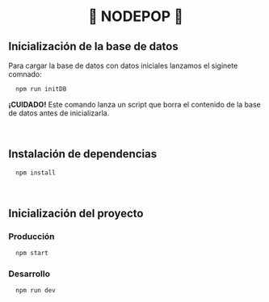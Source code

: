 <h1 align="center">🤑 NODEPOP 🤑</h1>

## Inicialización de la base de datos
Para cargar la base de datos con datos iniciales lanzamos el siginete comnado:

```sh
  npm run initDB
```

**¡CUIDADO!** Este comando lanza un script que borra el contenido de la base de datos antes de inicializarla.

<br />

## Instalación de dependencias

```sh
  npm install
```

<br />

## Inicialización del proyecto


### Producción
```sh
  npm start
```

### Desarrollo

```sh
  npm run dev
```